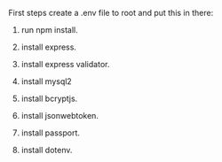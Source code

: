 First steps 
create a .env file to root and put this in there:


1. run npm install.

2. install express.
3. install express validator.
4. install mysql2
4. install bcryptjs.
5. install jsonwebtoken.
6. install passport.
7. install dotenv.